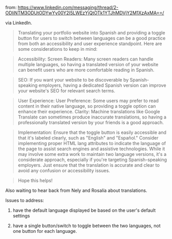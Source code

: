 from: https://www.linkedin.com/messaging/thread/2-ODliNTM3ODUtODYwYy00Y2I5LWEzYjQtOTk1YTJhMDVjY2M1XzAxMA==/

via LinkedIn.

> Translating your portfolio website into Spanish and providing a toggle button for users to switch between languages can be a good practice from both an accessibility and user experience standpoint.
> Here are some considerations to keep in mind:

> Accessibility:
> Screen Readers: Many screen readers can handle multiple languages, so having a translated version of your website can benefit users who are more comfortable reading in Spanish.

> SEO:
> If you want your website to be discoverable by Spanish-speaking employers, having a dedicated Spanish version can improve your website's SEO for relevant search terms.

> User Experience:
> User Preference: Some users may prefer to read content in their native language, so providing a toggle option can enhance their experience.
> Clarity: Machine translations like Google Translate can sometimes produce inaccurate translations, so having a professionally translated version by your friends is a good approach.

> Implementation:
> Ensure that the toggle button is easily accessible and that it's labeled clearly, such as "English" and "Español."
> Consider implementing proper HTML lang attributes to indicate the language of the page to assist search engines and assistive technologies.
> While it may involve some extra work to maintain two language versions, it's a considerate approach, especially if you're targeting Spanish-speaking employers. Just ensure that the translation is accurate and clear to avoid any confusion or accessibility issues.

> Hope this helps!

Also waiting to hear back from Nely and Rosalía about translations.

Issues to address:

1. have the default language displayed be based on the user's default settings

2. have a single button/switch to toggle between the two languages, not one button for each language.
